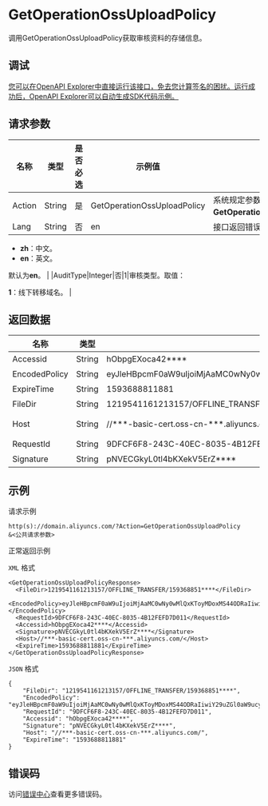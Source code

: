 # GetOperationOssUploadPolicy

调用GetOperationOssUploadPolicy获取审核资料的存储信息。

## 调试

[您可以在OpenAPI Explorer中直接运行该接口，免去您计算签名的困扰。运行成功后，OpenAPI Explorer可以自动生成SDK代码示例。](https://api.aliyun.com/#product=Domain&api=GetOperationOssUploadPolicy&type=RPC&version=2018-01-29)

## 请求参数

|名称|类型|是否必选|示例值|描述|
|--|--|----|---|--|
|Action|String|是|GetOperationOssUploadPolicy|系统规定参数。取值：**GetOperationOssUploadPolicy**。 |
|Lang|String|否|en|接口返回错误信息语言。取值：

 -   **zh**：中文。
-   **en**：英文。

 默认为**en**。 |
|AuditType|Integer|否|1|审核类型。取值：

 **1**：线下转移域名。 |

## 返回数据

|名称|类型|示例值|描述|
|--|--|---|--|
|Accessid|String|hObpgEXoca42\*\*\*\*|访问ID。 |
|EncodedPolicy|String|eyJleHBpcmF0aW9uIjoiMjAaMC0wNy0wMlQxKToyMDoxMS44ODRaIiwiY29uZGl0aW9ucyI6W1siY29udGVudC1sZW5ndGgtcmFuZ2UiLDAsNTI0Mjg4MDBdLFsic3RhcnRzLXdpdGgiLCIka2V5IiwiMTIxOTU0MTE2MTIxMzA1Ny9PRkZMSU5FX1RSQU5TRkVSLzE1OTM2ODg1MTE4ODMi\*\*\*\*|加密策略。 |
|ExpireTime|String|1593688811881|过期时间。 |
|FileDir|String|1219541161213157/OFFLINE\_TRANSFER/159368851\*\*\*\*|文件地址。 |
|Host|String|//\*\*\*-basic-cert.oss-cn-\*\*\*.aliyuncs.com/|OSS Endpoint。 |
|RequestId|String|9DFCF6F8-243C-40EC-8035-4B12FEFD7D011|请求ID。 |
|Signature|String|pNVECGkyL0tl4bKXekV5ErZ\*\*\*\*|签名数据。 |

## 示例

请求示例

```
http(s)://domain.aliyuncs.com/?Action=GetOperationOssUploadPolicy
&<公共请求参数>
```

正常返回示例

`XML` 格式

```
<GetOperationOssUploadPolicyResponse>
  <FileDir>1219541161213157/OFFLINE_TRANSFER/159368851****</FileDir>
  <EncodedPolicy>eyJleHBpcmF0aW9uIjoiMjAaMC0wNy0wMlQxKToyMDoxMS44ODRaIiwiY29uZGl0aW9ucyI6W1siY29udGVudC1sZW5ndGgtcmFuZ2UiLDAsNTI0Mjg4MDBdLFsic3RhcnRzLXdpdGgiLCIka2V5IiwiMTIxOTU0MTE2MTIxMzA1Ny9PRkZMSU5FX1RSQU5TRkVSLzE1OTM2ODg1MTE4ODMi****</EncodedPolicy>
  <RequestId>9DFCF6F8-243C-40EC-8035-4B12FEFD7D011</RequestId>
  <Accessid>hObpgEXoca42****</Accessid>
  <Signature>pNVECGkyL0tl4bKXekV5ErZ****</Signature>
  <Host>//***-basic-cert.oss-cn-***.aliyuncs.com/</Host>
  <ExpireTime>1593688811881</ExpireTime>
</GetOperationOssUploadPolicyResponse>
```

`JSON` 格式

```
{
    "FileDir": "1219541161213157/OFFLINE_TRANSFER/159368851****", 
    "EncodedPolicy": "eyJleHBpcmF0aW9uIjoiMjAaMC0wNy0wMlQxKToyMDoxMS44ODRaIiwiY29uZGl0aW9ucyI6W1siY29udGVudC1sZW5ndGgtcmFuZ2UiLDAsNTI0Mjg4MDBdLFsic3RhcnRzLXdpdGgiLCIka2V5IiwiMTIxOTU0MTE2MTIxMzA1Ny9PRkZMSU5FX1RSQU5TRkVSLzE1OTM2ODg1MTE4ODMi****", 
    "RequestId": "9DFCF6F8-243C-40EC-8035-4B12FEFD7D011", 
    "Accessid": "hObpgEXoca42****", 
    "Signature": "pNVECGkyL0tl4bKXekV5ErZ****", 
    "Host": "//***-basic-cert.oss-cn-***.aliyuncs.com/", 
    "ExpireTime": "1593688811881"
}
```

## 错误码

访问[错误中心](https://error-center.aliyun.com/status/product/Domain)查看更多错误码。

